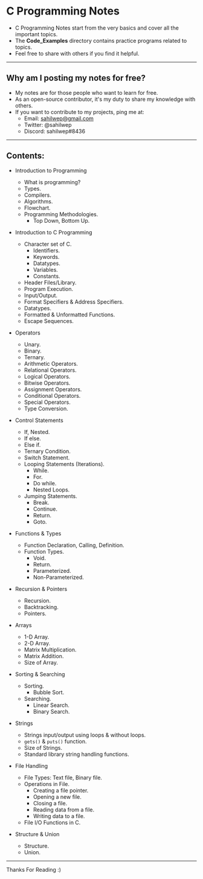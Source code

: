 # C Programming Notes

* C Programming Notes start from the very basics and cover all the important topics.
* The **Code_Examples** directory contains practice programs related to topics.
* Feel free to share with others if you find it helpful.

***

## Why am I posting my notes for free?
* My notes are for those people who want to learn for free.
* As an open-source contributor, it's my duty to share my knowledge with others.
* If you want to contribute to my projects, ping me at:
    * Email: sahilwep@gmail.com
    * Twitter: @sahilwep
    * Discord: sahilwep#8436

***

## Contents:

* Introduction to Programming
  * What is programming?
  * Types.
  * Compilers.
  * Algorithms.
  * Flowchart.
  * Programming Methodologies.
    * Top Down, Bottom Up.

* Introduction to C Programming
  * Character set of C.
    * Identifiers.
    * Keywords.
    * Datatypes.
    * Variables.
    * Constants.
  * Header Files/Library.
  * Program Execution.
  * Input/Output.
  * Format Specifiers & Address Specifiers.
  * Datatypes.
  * Formatted & Unformatted Functions.
  * Escape Sequences.

* Operators
  * Unary.
  * Binary.
  * Ternary.
  * Arithmetic Operators.
  * Relational Operators.
  * Logical Operators.
  * Bitwise Operators.
  * Assignment Operators.
  * Conditional Operators.
  * Special Operators.
  * Type Conversion.

* Control Statements
  * If, Nested.
  * If else.
  * Else if.
  * Ternary Condition.
  * Switch Statement.
  * Looping Statements (Iterations).
    * While.
    * For.
    * Do while.
    * Nested Loops.
  * Jumping Statements.
    * Break.
    * Continue.
    * Return.
    * Goto.

* Functions & Types
  * Function Declaration, Calling, Definition.
  * Function Types.
    * Void.
    * Return.
    * Parameterized.
    * Non-Parameterized.

* Recursion & Pointers
  * Recursion.
  * Backtracking.
  * Pointers.

* Arrays
  * 1-D Array.
  * 2-D Array.
  * Matrix Multiplication.
  * Matrix Addition.
  * Size of Array.

* Sorting & Searching
  * Sorting.
    * Bubble Sort.
  * Searching.
    * Linear Search.
    * Binary Search.

* Strings
  * Strings input/output using loops & without loops.
  * ``gets()``  &  ``puts()`` function.
  * Size of Strings.
  * Standard library string handling functions.

* File Handling
  * File Types: Text file, Binary file.
  * Operations in File.
    * Creating a file pointer.
    * Opening a new file.
    * Closing a file.
    * Reading data from a file.
    * Writing data to a file.
  * File I/O Functions in C.

* Structure & Union
  * Structure.
  * Union.

***

Thanks For Reading :)


